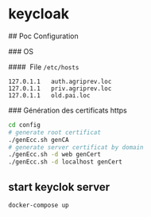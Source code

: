 # keycloak

## Poc Configuration

### OS

####  File ```/etc/hosts```
```
127.0.1.1	auth.agriprev.loc
127.0.1.1	priv.agriprev.loc
127.0.1.1	old.pai.loc
```

### Génération des certificats https

```bash
cd config
# generate root certificat
./genEcc.sh genCA
# generate server certificat by domain
./genEcc.sh -d web genCert
./genEcc.sh -d localhost genCert
```


## start keyclok server
```
docker-compose up
```
